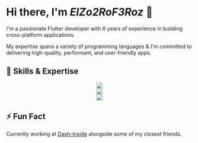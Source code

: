 # Hi there, I'm ***ElZo2RoF3Roz*** 👋

I'm a passionate Flutter developer with 6 years of experience in building cross-platform applications. 

My expertise spans a variety of programming languages & I'm committed to delivering high-quality, performant, and user-friendly apps.

## 🔧 Skills & Expertise

<div align="center">
  <img src="https://skillicons.dev/icons?i=dart,flutter,,,lua,raspberrypi" />
</div>

<div align="center">
  <img src="https://skillicons.dev/icons?i=c,go,swift,,py,postgres,mysql" />
</div>

<div align="center">
  <img src="https://skillicons.dev/icons?i=js,firebase,,,vscode,vim" />
</div>


## ⚡ Fun Fact

Currently working at [Dash-Inside](https://github.com/Dash-Inside) alongside some of my closest friends.
